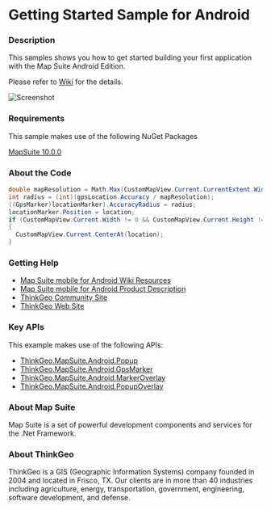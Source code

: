 # Getting Started Sample for Android

### Description

This samples shows you how to get started building your first application with the Map Suite Android Edition.

Please refer to [Wiki](http://wiki.thinkgeo.com/wiki/map_suite_mobile_for_android) for the details.

![Screenshot](https://github.com/ThinkGeo/GettingStartedSample-ForAndroid/blob/master/ScreenShot.png)

### Requirements
This sample makes use of the following NuGet Packages

[MapSuite 10.0.0](https://www.nuget.org/packages?q=ThinkGeo)

### About the Code

```csharp
double mapResolution = Math.Max(CustomMapView.Current.CurrentExtent.Width / CustomMapView.Current.Width, CustomMapView.Current.CurrentExtent.Height / CustomMapView.Current.Height);
int radius = (int)(gpsLocation.Accuracy / mapResolution);
((GpsMarker)locationMarker).AccuracyRadius = radius;
locationMarker.Position = location;
if (CustomMapView.Current.Width != 0 && CustomMapView.Current.Height != 0)
{
  CustomMapView.Current.CenterAt(location);
}
```

### Getting Help

- [Map Suite mobile for Android Wiki Resources](http://wiki.thinkgeo.com/wiki/map_suite_mobile_for_android)
- [Map Suite mobile for Android Product Description](https://thinkgeo.com/ui-controls#mobile-platforms)
- [ThinkGeo Community Site](http://community.thinkgeo.com/)
- [ThinkGeo Web Site](http://www.thinkgeo.com)

### Key APIs
This example makes use of the following APIs:

- [ThinkGeo.MapSuite.Android.Popup](http://wiki.thinkgeo.com/wiki/api/thinkgeo.mapsuite.android.popup)
- [ThinkGeo.MapSuite.Android.GpsMarker](http://wiki.thinkgeo.com/wiki/api/thinkgeo.mapsuite.android.gpsmarker)
- [ThinkGeo.MapSuite.Android.MarkerOverlay](http://wiki.thinkgeo.com/wiki/api/thinkgeo.mapsuite.android.markeroverlay)
- [ThinkGeo.MapSuite.Android.PopupOverlay](http://wiki.thinkgeo.com/wiki/api/thinkgeo.mapsuite.android.popupoverlay)

### About Map Suite
Map Suite is a set of powerful development components and services for the .Net Framework.

### About ThinkGeo
ThinkGeo is a GIS (Geographic Information Systems) company founded in 2004 and located in Frisco, TX. Our clients are in more than 40 industries including agriculture, energy, transportation, government, engineering, software development, and defense.
